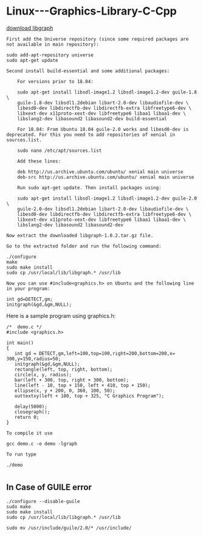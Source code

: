 # Linux---Graphics-Library-C-Cpp

[download libgraph]('download.savannah.gnu.org/releases/libgraph/libgraph-1.0.2.tar.gz')




    First add the Universe repository (since some required packages are not available in main repository):

    sudo add-apt-repository universe
    sudo apt-get update

    Second install build-essential and some additional packages:

        For versions prior to 18.04:

        sudo apt-get install libsdl-image1.2 libsdl-image1.2-dev guile-1.8 \
        guile-1.8-dev libsdl1.2debian libart-2.0-dev libaudiofile-dev \
        libesd0-dev libdirectfb-dev libdirectfb-extra libfreetype6-dev \
        libxext-dev x11proto-xext-dev libfreetype6 libaa1 libaa1-dev \
        libslang2-dev libasound2 libasound2-dev build-essential

        For 18.04: From Ubuntu 18.04 guile-2.0 works and libesd0-dev is deprecated. For this you need to add repositories of xenial in sources.list.

        sudo nano /etc/apt/sources.list

        Add these lines:

        deb http://us.archive.ubuntu.com/ubuntu/ xenial main universe
        deb-src http://us.archive.ubuntu.com/ubuntu/ xenial main universe

        Run sudo apt-get update. Then install packages using:

        sudo apt-get install libsdl-image1.2 libsdl-image1.2-dev guile-2.0 \
        guile-2.0-dev libsdl1.2debian libart-2.0-dev libaudiofile-dev \
        libesd0-dev libdirectfb-dev libdirectfb-extra libfreetype6-dev \
        libxext-dev x11proto-xext-dev libfreetype6 libaa1 libaa1-dev \
        libslang2-dev libasound2 libasound2-dev

    Now extract the downloaded libgraph-1.0.2.tar.gz file.

    Go to the extracted folder and run the following command:

    ./configure
    make
    sudo make install
    sudo cp /usr/local/lib/libgraph.* /usr/lib

    Now you can use #include<graphics.h> on Ubuntu and the following line in your program:

    int gd=DETECT,gm; 
    initgraph(&gd,&gm,NULL);

Here is a sample program using graphics.h:

```
/*  demo.c */
#include <graphics.h>

int main()
{
   int gd = DETECT,gm,left=100,top=100,right=200,bottom=200,x= 300,y=150,radius=50;
   initgraph(&gd,&gm,NULL);
   rectangle(left, top, right, bottom);
   circle(x, y, radius);
   bar(left + 300, top, right + 300, bottom);
   line(left - 10, top + 150, left + 410, top + 150);
   ellipse(x, y + 200, 0, 360, 100, 50);
   outtextxy(left + 100, top + 325, "C Graphics Program");

   delay(5000);
   closegraph();
   return 0;
}
```
    To compile it use

    gcc demo.c -o demo -lgraph

    To run type

    ./demo

#

## In Case of GUILE error

```
./configure --disable-guile
sudo make
sudo make install
sudo cp /usr/local/lib/libgraph.* /usr/lib
```
```
sudo mv /usr/include/guile/2.0/* /usr/include/
```
